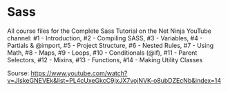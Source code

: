 # Sass

All course files for the Complete Sass Tutorial on the Net Ninja YouTube channel:
#1 - Introduction,
#2 - Compiling SASS,
#3 - Variables,
#4 - Partials & @import,
#5 - Project Structure,
#6 - Nested Rules,
#7 - Using Math,
#8 - Maps,
#9 - Loops,
#10 - Conditionals (@if),
#11 - Parent Selectors,
#12 - Mixins,
#13 - Functions,
#14 - Making Utility Classes

Sourse:
https://www.youtube.com/watch?v=JIskeGNEVEk&list=PL4cUxeGkcC9jxJX7vojNVK-o8ubDZEcNb&index=14
